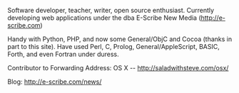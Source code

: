 Software developer, teacher, writer, open source enthusiast. Currently developing web applications under the dba E-Scribe New Media (http://e-scribe.com)

Handy with Python, PHP, and now some General/ObjC and Cocoa (thanks in part to this site). Have used Perl, C, Prolog, General/AppleScript, BASIC, Forth, and even Fortran under duress.

Contributor to Forwarding Address: OS X -- http://saladwithsteve.com/osx/

Blog: http://e-scribe.com/news/